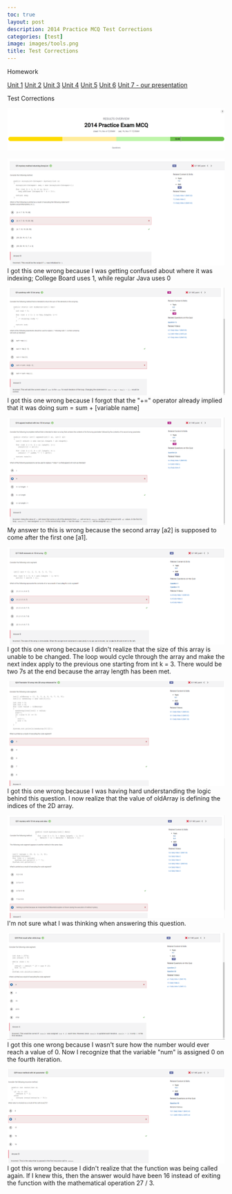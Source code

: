 ```yaml
---
toc: true
layout: post
description: 2014 Practice MCQ Test Corrections
categories: [test]
image: images/tools.png
title: Test Corrections
---
```


Homework

[Unit 1](https://peacekeeper6.github.io/fastpages/java/2022/11/09/unit1-hw.html)
[Unit 2](https://peacekeeper6.github.io/fastpages/java/2022/11/09/unit2-hw.html)
[Unit 3](https://peacekeeper6.github.io/fastpages/java/2022/11/09/unit3-hw.html)
[Unit 4](https://peacekeeper6.github.io/fastpages/java/2022/11/09/unit4-hw.html)
[Unit 5](https://peacekeeper6.github.io/fastpages/java/2022/11/09/unit5-hw.html)
[Unit 6](https://peacekeeper6.github.io/fastpages/java/2022/11/09/unit6-hw.html)
[Unit 7 - our presentation](https://yashshah138.github.io/Fastpages/week-10/2022/10/26/ArrayList-Presentation.html)


Test Corrections

![](my_icons/mcqq.PNG)

![](my_icons/q5.PNG)
I got this one wrong because I was getting confused about where it was indexing; College Board uses 1, while regular Java uses 0

![](my_icons/qq9.PNG)
I got this one wrong because I forgot that the "+=" operator already implied that it was doing sum = sum + [variable name]

![](my_icons/q16.PNG)
My answer to this is wrong because the second array [a2] is supposed to come after the first one [a1].


![](my_icons/q17.PNG)
I got this one wrong because I didn't realize that the size of this array is unable to be changed. The loop would cycle through the array and make the next index apply to the previous one starting from int k = 3. There would be two 7s at the end because the array length has been met.

![](my_icons/q24.PNG)
I got this one wrong because I was having hard understanding the logic behind this question. I now realize that the value of oldArray is defining the indices of the 2D array.

![](my_icons/q31.PNG)
I'm not sure what I was thinking when answering this question.

![](my_icons/q35.PNG)
I got this one wrong because I wasn't sure how the number would ever reach a value of 0. Now I recognize that the variable "num" is assigned 0 on the fourth iteration.

![](my_icons/q39.PNG)
I got this wrong because I didn't realize that the function was being called again. If I knew this, then the answer would have been 16 instead of exiting the function with the mathematical operation 27 / 3.